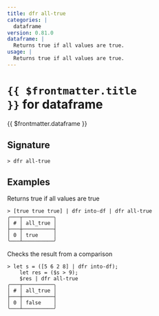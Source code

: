 ```yaml
---
title: dfr all-true
categories: |
  dataframe
version: 0.81.0
dataframe: |
  Returns true if all values are true.
usage: |
  Returns true if all values are true.
---
```


# <code>{{ $frontmatter.title }}</code> for dataframe

<div class='command-title'>{{ $frontmatter.dataframe }}</div>

## Signature

```> dfr all-true ```

## Examples

Returns true if all values are true
```shell
> [true true true] | dfr into-df | dfr all-true
╭───┬──────────╮
│ # │ all_true │
├───┼──────────┤
│ 0 │ true     │
╰───┴──────────╯

```

Checks the result from a comparison
```shell
> let s = ([5 6 2 8] | dfr into-df);
    let res = ($s > 9);
    $res | dfr all-true
╭───┬──────────╮
│ # │ all_true │
├───┼──────────┤
│ 0 │ false    │
╰───┴──────────╯

```

